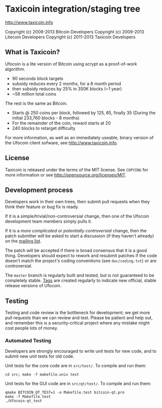 Taxicoin integration/staging tree
================================

http://www.taxicoin.info

Copyright (c) 2009-2013 Bitcoin Developers
Copyright (c) 2009-2013 Litecoin Developers
Copyright (c) 2011-2013 Taxicoin Developers

What is Taxicoin?
----------------

Ufocoin is a lite version of Bitcoin using scrypt as a proof-of-work algorithm.
 - 90 seconds block targets
 - subsidy reduces every 2 months, for a 8 month period
 - then subsidy reduces by 25% in 350K blocks (~1 year)
 - ~56 million total coins

The rest is the same as Bitcoin.
 - Starts @ 250 coins per block, followed by 125, 65, finally 35 (During the initial 233,760 blocks - 8 months)
 - For the remainder of the coin, reward starts at 20
 - 240 blocks to retarget difficulty

For more information, as well as an immediately useable, binary version of
the Ufocoin client sofware, see http://www.taxicoin.info.

License
-------

Taxicoin is released under the terms of the MIT license. See `COPYING` for more
information or see http://opensource.org/licenses/MIT.

Development process
-------------------

Developers work in their own trees, then submit pull requests when they think
their feature or bug fix is ready.

If it is a simple/trivial/non-controversial change, then one of the Ufocoin
development team members simply pulls it.

If it is a *more complicated or potentially controversial* change, then the patch
submitter will be asked to start a discussion (if they haven't already) on the
[mailing list](http://sourceforge.net/mailarchive/forum.php?forum_name=bitcoin-development).

The patch will be accepted if there is broad consensus that it is a good thing.
Developers should expect to rework and resubmit patches if the code doesn't
match the project's coding conventions (see `doc/coding.txt`) or are
controversial.

The `master` branch is regularly built and tested, but is not guaranteed to be
completely stable. [Tags](https://github.com/bitcoin/bitcoin/tags) are created
regularly to indicate new official, stable release versions of Ufocoin.

Testing
-------

Testing and code review is the bottleneck for development; we get more pull
requests than we can review and test. Please be patient and help out, and
remember this is a security-critical project where any mistake might cost people
lots of money.

### Automated Testing

Developers are strongly encouraged to write unit tests for new code, and to
submit new unit tests for old code.

Unit tests for the core code are in `src/test/`. To compile and run them:

    cd src; make -f makefile.unix test

Unit tests for the GUI code are in `src/qt/test/`. To compile and run them:

    qmake BITCOIN_QT_TEST=1 -o Makefile.test bitcoin-qt.pro
    make -f Makefile.test
    ./Ufocoin-qt_test

